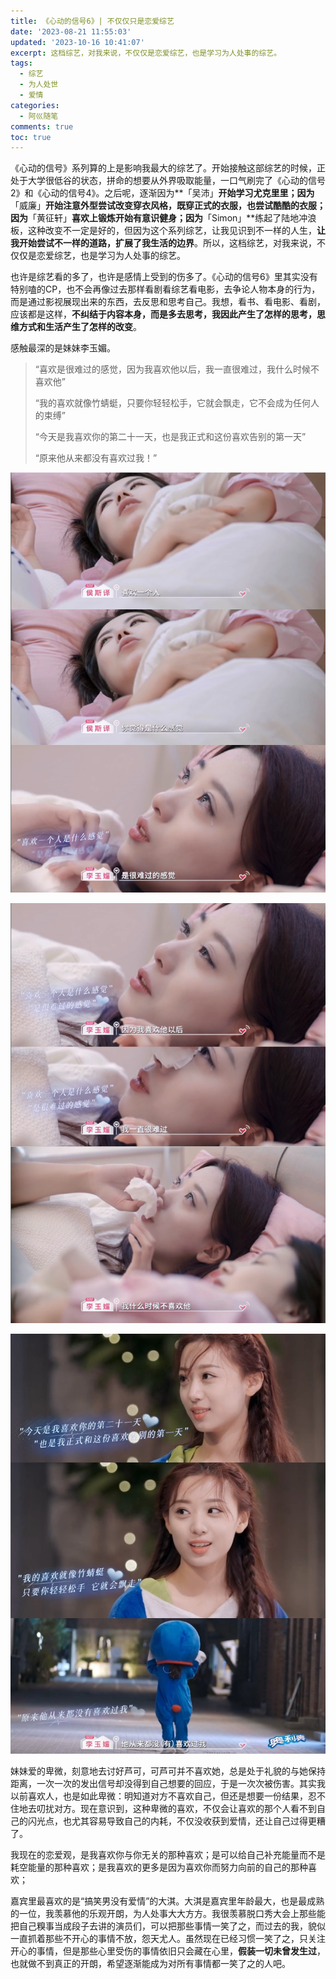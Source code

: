 ```yaml
---
title: 《心动的信号6》| 不仅仅只是恋爱综艺
date: '2023-08-21 11:55:03'
updated: '2023-10-16 10:41:07'
excerpt: 这档综艺，对我来说，不仅仅是恋爱综艺，也是学习为人处事的综艺。
tags:
  - 综艺
  - 为人处世
  - 爱情
categories:
  - 阿巛随笔
comments: true
toc: true
---
```


《心动的信号》系列算的上是影响我最大的综艺了。开始接触这部综艺的时候，正处于大学很低谷的状态，拼命的想要从外界吸取能量，一口气刷完了《心动的信号2》和《心动的信号4》。之后呢，逐渐因为**「吴沛」**开始学习尤克里里；因为**「威廉」**开始注意外型尝试改变穿衣风格，既穿正式的衣服，也尝试酷酷的衣服；因为**「黄征轩」**喜欢上锻炼开始有意识健身；因为**「Simon」**练起了陆地冲浪板，这种改变不一定是好的，但因为这个系列综艺，让我见识到不一样的人生，**让我开始尝试不一样的道路，扩展了我生活的边界**。所以，这档综艺，对我来说，不仅仅是恋爱综艺，也是学习为人处事的综艺。

也许是综艺看的多了，也许是感情上受到的伤多了。《心动的信号6》里其实没有特别嗑的CP，也不会再像过去那样看剧看综艺看电影，去争论人物本身的行为，而是通过影视展现出来的东西，去反思和思考自己。我想，看书、看电影、看剧，应该都是这样，**不纠结于内容本身，而是多去思考，我因此产生了怎样的思考，思维方式和生活产生了怎样的改变**。

感触最深的是妹妹李玉媚。

> “喜欢是很难过的感觉，因为我喜欢他以后，我一直很难过，我什么时候不喜欢他”
>
> “我的喜欢就像竹蜻蜓，只要你轻轻松手，它就会飘走，它不会成为任何人的束缚”
>
> “今天是我喜欢你的第二十一天，也是我正式和这份喜欢告别的第一天”
>
> “原来他从来都没有喜欢过我！”

​![幻灯片1](https://raw.githubusercontent.com/Achuan-2/PicBed/pic/assets/202310161039399.png "喜欢是难过的感觉")​​​

​![幻灯片2](https://raw.githubusercontent.com/Achuan-2/PicBed/pic/assets/202310161041956.png "因为我喜欢他以后，我一直很难过，我什么时候不喜欢他")​

​​![幻灯片3](https://raw.githubusercontent.com/Achuan-2/PicBed/pic/assets/202310161042711.jpg "今天是我喜欢你的第二十一天，也是我正式和这份喜欢告别的第一天")​

妹妹爱的卑微，刻意地去讨好芦可，可芦可并不喜欢她，总是处于礼貌的与她保持距离，一次一次的发出信号却没得到自己想要的回应，于是一次次被伤害。其实我以前喜欢人，也是如此卑微：明知道对方不喜欢自己，但还是想要一份结果，忍不住地去叨扰对方。现在意识到，这种卑微的喜欢，不仅会让喜欢的那个人看不到自己的闪光点，也尤其容易导致自己的内耗，不仅没收获到爱情，还让自己过得更糟了。

我现在的恋爱观，是我喜欢你与你无关的那种喜欢；是可以给自己补充能量而不是耗空能量的那种喜欢；是我喜欢的更多是因为喜欢你而努力向前的自己的那种喜欢；

嘉宾里最喜欢的是“搞笑男没有爱情”的大淇。大淇是嘉宾里年龄最大，也是最成熟的一位，我羡慕他的乐观开朗，为人处事大大方方。我很羡慕脱口秀大会上那些能把自己糗事当成段子去讲的演员们，可以把那些事情一笑了之，而过去的我，貌似一直抓着那些不开心的事情不放，怨天尤人。虽然现在已经习惯一笑了之，只关注开心的事情，但是那些心里受伤的事情依旧只会藏在心里，**假装一切未曾发生过**，也就做不到真正的开朗，希望逐渐能成为对所有事情都一笑了之的人吧。

‍
